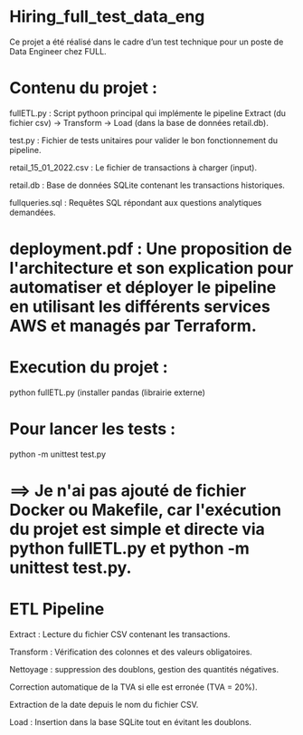 # Hiring_full_test_data_eng 

Ce projet a été réalisé dans le cadre d’un test technique pour un poste de Data Engineer chez FULL.

 # Contenu du projet :

fullETL.py : Script pythoon principal qui implémente le pipeline Extract (du fichier csv) → Transform   → Load (dans la base de données retail.db).

test.py : Fichier de tests unitaires pour valider le bon fonctionnement du pipeline.

retail_15_01_2022.csv : Le fichier de transactions à charger (input).

retail.db : Base de données SQLite contenant les transactions historiques.

fullqueries.sql : Requêtes SQL répondant aux questions analytiques demandées.

# deployment.pdf : Une proposition de l'architecture et son explication pour automatiser et déployer le pipeline en utilisant les différents services AWS et managés par Terraform.

# Execution du projet : 

python fullETL.py (installer pandas (librairie externe)

# Pour lancer les tests :

python -m unittest test.py

# ==> Je n'ai pas ajouté de fichier Docker ou Makefile, car l'exécution du projet est simple et directe via python fullETL.py et python -m unittest test.py.

# ETL Pipeline
Extract : Lecture du fichier CSV contenant les transactions.

Transform :
Vérification des colonnes et des valeurs obligatoires.

Nettoyage : suppression des doublons, gestion des quantités négatives.

Correction automatique de la TVA si elle est erronée (TVA = 20%).

Extraction de la date depuis le nom du fichier CSV.

Load : Insertion dans la base SQLite tout en évitant les doublons.

